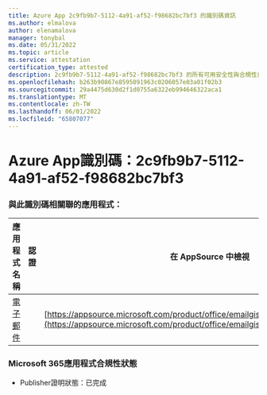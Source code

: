 ```yaml
---
title: Azure App 2c9fb9b7-5112-4a91-af52-f98682bc7bf3 的識別碼資訊
ms.author: elmalova
author: elenamalova
manager: tonybal
ms.date: 05/31/2022
ms.topic: article
ms.service: attestation
certification_type: attested
description: 2c9fb9b7-5112-4a91-af52-f98682bc7bf3 的所有可用安全性與合規性資訊。
ms.openlocfilehash: b263b90867e8595091963c0206057e03a01f02b3
ms.sourcegitcommit: 29a4475d630d2f1d0755a6322eb994646322aca1
ms.translationtype: MT
ms.contentlocale: zh-TW
ms.lasthandoff: 06/01/2022
ms.locfileid: "65807077"
---
```

# <a name="azure-app-id-2c9fb9b7-5112-4a91-af52-f98682bc7bf3"></a>Azure App識別碼：2c9fb9b7-5112-4a91-af52-f98682bc7bf3


### <a name="apps-associated-with-this-id"></a>與此識別碼相關聯的應用程式：
| **應用程式名稱** | **認證** | **在 AppSource 中檢視** |
|--------------|---------------|-----------------------|
| [電子郵件](../forward/emailgistics.emailgistics_shared_email.md) |  | [https://appsource.microsoft.com/product/office/emailgistics.emailgistics_shared_email](https://appsource.microsoft.com/product/office/emailgistics.emailgistics_shared_email) |

### <a name="microsoft-365-app-compliance-status"></a>Microsoft 365應用程式合規性狀態
- Publisher證明狀態：已完成
